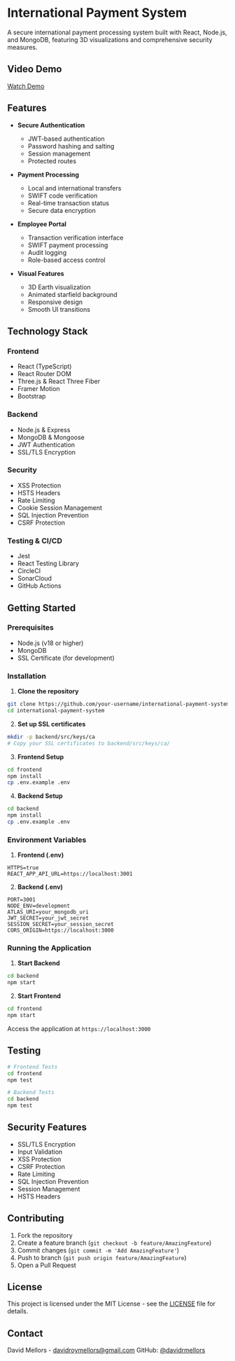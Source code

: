 # International Payment System

A secure international payment processing system built with React, Node.js, and MongoDB, featuring 3D visualizations and comprehensive security measures.

## Video Demo
[Watch Demo](https://youtu.be/j028SdHNzDo)

## Features

- **Secure Authentication**
  - JWT-based authentication
  - Password hashing and salting
  - Session management
  - Protected routes

- **Payment Processing**
  - Local and international transfers
  - SWIFT code verification
  - Real-time transaction status
  - Secure data encryption

- **Employee Portal**
  - Transaction verification interface
  - SWIFT payment processing
  - Audit logging
  - Role-based access control

- **Visual Features**
  - 3D Earth visualization
  - Animated starfield background
  - Responsive design
  - Smooth UI transitions

## Technology Stack

### Frontend
- React (TypeScript)
- React Router DOM
- Three.js & React Three Fiber
- Framer Motion
- Bootstrap

### Backend
- Node.js & Express
- MongoDB & Mongoose
- JWT Authentication
- SSL/TLS Encryption

### Security
- XSS Protection
- HSTS Headers
- Rate Limiting
- Cookie Session Management
- SQL Injection Prevention
- CSRF Protection

### Testing & CI/CD
- Jest
- React Testing Library
- CircleCI
- SonarCloud
- GitHub Actions

## Getting Started

### Prerequisites
- Node.js (v18 or higher)
- MongoDB
- SSL Certificate (for development)

### Installation

1. **Clone the repository**
```bash
git clone https://github.com/your-username/international-payment-system.git
cd international-payment-system
```

2. **Set up SSL certificates**
```bash
mkdir -p backend/src/keys/ca
# Copy your SSL certificates to backend/src/keys/ca/
```

3. **Frontend Setup**
```bash
cd frontend
npm install
cp .env.example .env
```

4. **Backend Setup**
```bash
cd backend
npm install
cp .env.example .env
```

### Environment Variables

1. **Frontend (.env)**
```
HTTPS=true
REACT_APP_API_URL=https://localhost:3001
```

2. **Backend (.env)**
```
PORT=3001
NODE_ENV=development
ATLAS_URI=your_mongodb_uri
JWT_SECRET=your_jwt_secret
SESSION_SECRET=your_session_secret
CORS_ORIGIN=https://localhost:3000
```

### Running the Application

1. **Start Backend**
```bash
cd backend
npm start
```

2. **Start Frontend**
```bash
cd frontend
npm start
```

Access the application at `https://localhost:3000`

## Testing

```bash
# Frontend Tests
cd frontend
npm test

# Backend Tests
cd backend
npm test
```

## Security Features

- SSL/TLS Encryption
- Input Validation
- XSS Protection
- CSRF Protection
- Rate Limiting
- SQL Injection Prevention
- Session Management
- HSTS Headers

## Contributing

1. Fork the repository
2. Create a feature branch (`git checkout -b feature/AmazingFeature`)
3. Commit changes (`git commit -m 'Add AmazingFeature'`)
4. Push to branch (`git push origin feature/AmazingFeature`)
5. Open a Pull Request

## License

This project is licensed under the MIT License - see the [LICENSE](LICENSE) file for details.

## Contact

David Mellors - davidroymellors@gmail.com
GitHub: [@davidrmellors](https://github.com/davidrmellors)